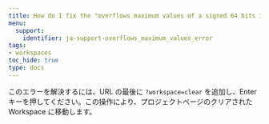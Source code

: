```yaml
---
title: How do I fix the "overflows maximum values of a signed 64 bits integer" error?
menu:
  support:
    identifier: ja-support-overflows_maximum_values_error
tags:
- workspaces
toc_hide: true
type: docs
---
```


このエラーを解決するには、URL の最後に `?workspace=clear` を追加し、Enter キーを押してください。この操作により、プロジェクトページのクリアされた Workspace に移動します。